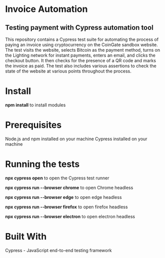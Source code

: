 # Invoice Automation
## Testing payment with Cypress automation tool

This repository contains a Cypress test suite for automating the process of paying an invoice using cryptocurrency on the CoinGate sandbox website. The test visits the website, selects Bitcoin as the payment method, turns on the Lighting network for instant payments, enters an email, and clicks the checkout button. It then checks for the presence of a QR code and marks the invoice as paid. The test also includes various assertions to check the state of the website at various points throughout the process.

# Install

**npm install** to install modules


# Prerequisites

Node.js and npm installed on your machine
Cypress installed on your machine

# Running the tests

**npx cypress open** to open the Cypress test runner

**npx cypress run --browser chrome** to open Chrome headless

**npx cypress run --browser edge** to open edge headless

**npx cypress run --browser firefox** to open firefox headless

**npx cypress run --browser electron** to open electron headless


# Built With
Cypress - JavaScript end-to-end testing framework

